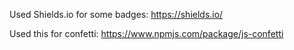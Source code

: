 Used Shields.io for some badges: https://shields.io/

Used this for confetti: https://www.npmjs.com/package/js-confetti

